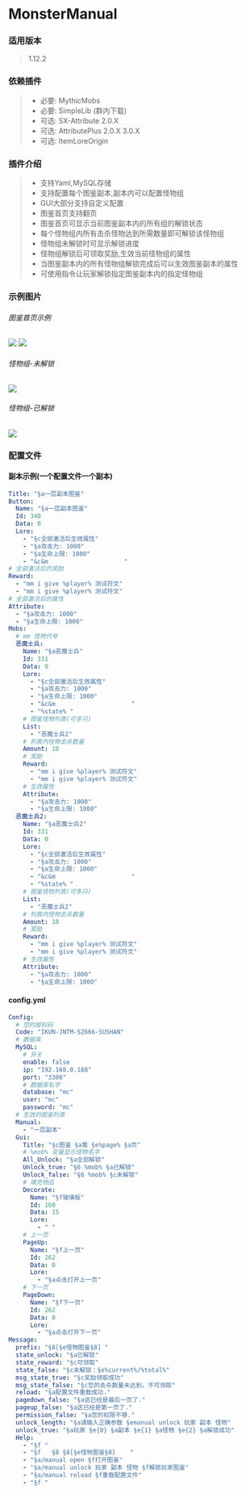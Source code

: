 # MonsterManual

### **适用版本**

> 1.12.2

### **依赖插件**

> - 必要: MythicMobs
> - 必要: SimpleLib (群内下载)
> - 可选: SX-Attribute 2.0.X
> - 可选: AttributePlus 2.0.X 3.0.X
> - 可选: ItemLoreOrigin

### **插件介绍**

> - 支持Yaml,MySQL存储
> - 支持配置每个图鉴副本,副本内可以配置怪物组
> - GUI大部分支持自定义配置
> - 图鉴首页支持翻页
> - 图鉴首页可显示当前图鉴副本内的所有组的解锁状态
> - 每个怪物组内所有击杀怪物达到所需数量即可解锁该怪物组
> - 怪物组未解锁时可显示解锁进度
> - 怪物组解锁后可领取奖励,生效当前怪物组的属性
> - 当图鉴副本内的所有怪物组解锁完成后可以生效图鉴副本的属性
> - 可使用指令让玩家解锁指定图鉴副本内的指定怪物组

### **示例图片**

###### 图鉴首页示例

![](img/图鉴首页1.png)
![](img/图鉴首页2.png)

###### 怪物组-未解锁

![](img/怪物组1.png)

###### 怪物组-已解锁

![](img/怪物组2.png)

### **配置文件**

#### **副本示例(一个配置文件一个副本)**

```yaml
Title: "§a一层副本图鉴"
Button:
  Name: "§a一层副本图鉴"
  Id: 340
  Data: 0
  Lore:
    - "§c全部激活后生效属性"
    - "§a攻击力: 1000"
    - "§a生命上限: 1000"
    - "&c&m                     "
# 全部激活后的奖励
Reward:
  - "mm i give %player% 测试符文"
  - "mm i give %player% 测试符文"
# 全部激活后的属性
Attribute:
  - "§a攻击力: 1000"
  - "§a生命上限: 1000"
Mobs:
  # mm 怪物代号
  恶魔士兵:
    Name: "§a恶魔士兵"
    Id: 331
    Data: 0
    Lore:
      - "§c全部激活后生效属性"
      - "§a攻击力: 1000"
      - "§a生命上限: 1000"
      - "&c&m                     "
      - "%state% "
    # 图鉴怪物列表(可多只)
    List:
      - "恶魔士兵2"
    # 列表内怪物击杀数量
    Amount: 10
    # 奖励
    Reward:
      - "mm i give %player% 测试符文"
      - "mm i give %player% 测试符文"
    # 生效属性
    Attribute:
      - "§a攻击力: 1000"
      - "§a生命上限: 1000"
  恶魔士兵2:
    Name: "§a恶魔士兵2"
    Id: 331
    Data: 0
    Lore:
      - "§c全部激活后生效属性"
      - "§a攻击力: 1000"
      - "§a生命上限: 1000"
      - "&c&m                     "
      - "%state% "
    # 图鉴怪物列表(可多只)
    List:
      - "恶魔士兵2"
    # 列表内怪物击杀数量
    Amount: 10
    # 奖励
    Reward:
      - "mm i give %player% 测试符文"
      - "mm i give %player% 测试符文"
    # 生效属性
    Attribute:
      - "§a攻击力: 1000"
      - "§a生命上限: 1000"


```

#### **config.yml**

```yaml
Config:
  # 您的授权码
  Code: "IKUN-JNTM-SZ666-SUSHAN"
  # 数据库
  MySQL:
    # 开关
    enable: false
    ip: "192.168.0.188"
    port: "3306"
    # 数据库名字
    database: "mc"
    user: "mc"
    password: "mc"
  # 生效的图鉴列表
  Manual:
    - "一层副本"
  Gui:
    Title: "§c图鉴 §a第 §e%page% §a页"
    # %mob% 变量显示怪物名字
    All_Unlock: "§a全部解锁"
    Unlock_true: "§6 %mob% §a已解锁"
    Unlock_false: "§6 %mob% §c未解锁"
    # 填充物品
    Decorate:
      Name: "§f玻璃板"
      Id: 160
      Data: 15
      Lore:
        - " "
    # 上一页
    PageUp:
      Name: "§f上一页"
      Id: 262
      Data: 0
      Lore:
        - "§a点击打开上一页"
    # 下一页
    PageDown:
      Name: "§f下一页"
      Id: 262
      Data: 0
      Lore:
        - "§a点击打开下一页"
Message:
  prefix: "§8[§e怪物图鉴§8] "
  state_unlock: "§a已解锁"
  state_reward: "§c可领取"
  state_false: "§c未解锁：§e%current%/%total%"
  msg_state_true: "§c奖励领取成功"
  msg_state_false: "§c您的击杀数量未达到，不可领取"
  reload: "§a配置文件重载成功."
  pagedown_false: "§a这已经是最后一页了."
  pageup_false: "§a这已经是第一页了."
  permission_false: "§a您的权限不够."
  unlock_length: "§a请输入正确参数 §emanual unlock 玩家 副本 怪物"
  unlock_true: "§a玩家 §e{0} §a副本 §e{1} §a怪物 §e{2} §a解锁成功"
  Help:
    - "§f "
    - "§f   §8 §8[§e怪物图鉴§8]    "
    - "§a/manual open §f打开图鉴"
    - "§a/manual unlock 玩家 副本 怪物 §f解锁玩家图鉴"
    - "§a/manual reload §f重载配置文件"
    - "§f "
```